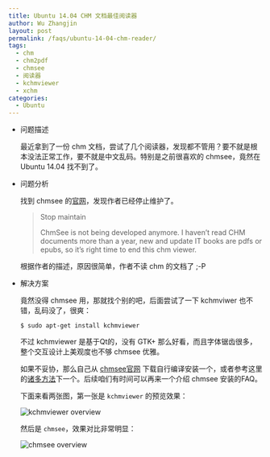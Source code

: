 ```yaml
---
title: Ubuntu 14.04 CHM 文档最佳阅读器
author: Wu Zhangjin
layout: post
permalink: /faqs/ubuntu-14-04-chm-reader/
tags:
  - chm
  - chm2pdf
  - chmsee
  - 阅读器
  - kchmviewer
  - xchm
categories:
  - Ubuntu
---
```

  * 问题描述

    最近拿到了一份 chm 文档，尝试了几个阅读器，发现都不管用？要不就是根本没法正常工作，要不就是中文乱码。特别是之前很喜欢的 chmsee，竟然在 Ubuntu 14.04 找不到了。

  * 问题分析

    找到 chmsee 的[官网][1]，发现作者已经停止维护了。

    > Stop maintain
    >
    > ChmSee is not being developed anymore. I haven&#8217;t read CHM documents more than a year, new and update IT books are pdfs or epubs, so it&#8217;s right time to end this chm viewer.

    根据作者的描述，原因很简单，作者不读 chm 的文档了 ;-P

  * 解决方案

    竟然没得 chmsee 用，那就找个别的吧，后面尝试了一下 kchmviwer 也不错，乱码没了，很爽：

        $ sudo apt-get install kchmviewer


    不过 kchmviewer 是基于Qt的，没有 GTK+ 那么好看，而且字体锯齿很多，整个交互设计上美观度也不够 chmsee 优雅。

    如果不妥协，那么自己从 [chmsee官网][2] 下载自行编译安装一个，或者参考这里的[诸多方法][3]下一个。后续咱们有时间可以再来一个介绍 chmsee 安装的FAQ。

    下面来看两张图，第一张是 `kchmviewer` 的预览效果：

    ![kchmviewer overview][4]

    然后是 `chmsee`，效果对比非常明显：

    ![chmsee overview][5]




 [1]: https://code.google.com/p/chmsee/
 [2]: https://code.google.com/p/chmsee/downloads/list
 [3]: http://askubuntu.com/questions/471877/what-happened-to-chmsee-in-14-04
 [4]: /wp-content/uploads/2014/09/kchmviwer-overview.jpg
 [5]: /wp-content/uploads/2014/09/chmsee-overview.jpg
